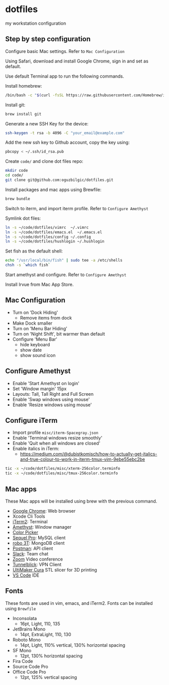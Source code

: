 # dotfiles

my workstation configuration

## Step by step configuration

Configure basic Mac settings. Refer to `Mac Configuration`

Using Safari, download and install Google Chrome, sign in and set as default.

Use default Terminal app to run the following commands.

Install homebrew:

```bash
/bin/bash -c "$(curl -fsSL https://raw.githubusercontent.com/Homebrew/install/HEAD/install.sh)"
```

Install git:

```bash
brew install git
```

Generate a new SSH Key for the device:

```bash
ssh-keygen -t rsa -b 4096 -C "your_email@example.com"
```

Add the new ssh key to Github account, copy the key using:

```bash
pbcopy < ~/.ssh/id_rsa.pub

```

Create `code/` and clone dot files repo:

```bash
mkdir code
cd code/
git clone git@github.com:oguzbilgic/dotfiles.git
```

Install packages and mac apps using Brewfile:

```bash
brew bundle
```

Switch to iterm, and import iterm profile. Refer to `Configure Amethyst`

Symlink dot files:

```bash
ln -s ~/code/dotfiles/vimrc  ~/.vimrc
ln -s ~/code/dotfiles/emacs.el  ~/.emacs.el
ln -s ~/code/dotfiles/config ~/.config
ln -s ~/code/dotfiles/hushlogin ~/.hushlogin
```

Set fish as the default shell:

``` bash
echo "/usr/local/bin/fish" | sudo tee -a /etc/shells
chsh -s `which fish`
```

Start amethyst and configure. Refer to `Configure Amethyst`

Install Irvue from Mac App Store.

## Mac Configuration

- Turn on 'Dock Hiding'
  - Remove items from dock
- Make Dock smaller
- Turn on 'Menu Bar Hiding'
- Turn on 'Night Shift', bit warmer than default
- Configure 'Menu Bar'
  * hide keyboard
  * show date
  * show sound icon

## Configure Amethyst

- Enable 'Start Amethyst on login'
- Set 'Window margin' 15px
- Layouts: Tall, Tall Right and Full Screen
- Enable 'Swap windows using mouse'
- Enable 'Resize windows using mouse'

## Configure iTerm

- Import profile `misc/iterm-Spacegray.json`
- Enable 'Terminal windows resize smoothly'
- Enable 'Quit when all windows are closed'
- Enable italics in iTerm:
  * https://medium.com/@dubistkomisch/how-to-actually-get-italics-and-true-colour-to-work-in-iterm-tmux-vim-9ebe55ebc2be

```bash
tic -x ~/code/dotfiles/misc/xterm-256color.terminfo
tic -x ~/code/dotfiles/misc/tmux-256color.terminfo
```

## Mac apps

These Mac apps will be installed using brew with the previous command.

+ [Google Chrome](https://www.google.com/chrome/): Web browser
+ Xcode Cli Tools
+ [iTerm2](https://www.iterm2.com/): Terminal
+ [Amethyst](https://github.com/ianyh/Amethyst): Window manager
+ [Color Picker](https://itunes.apple.com/us/app/color-picker/id641027709?l=en&mt=12)
+ [Sequel Pro](https://www.sequelpro.com/): MySQL client
+ [robo 3T](https://robomongo.org/): MongoDB client
+ [Postman](https://www.getpostman.com/): API client
+ [Slack](http://slack.com/): Team chat
+ [Zoom](http://zoom.us/) Video conference
+ [Tunnelblick](https://tunnelblick.net): VPN Client
+ [UltiMaker Cura](https://ultimaker.com/software/ultimaker-cura/) STL slicer for 3D printing
+ [VS Code](https://code.visualstudio.com/) IDE

## Fonts

These fonts are used in vim, emacs, and iTerm2. Fonts can be installed using
`Brewfile`

- Inconsolata
  * 16pt, Light, 110, 135
- JetBrains Mono
  * 14pt, ExtraLight, 110, 130
- Roboto Mono
  * 14pt, Light, 110% vertical, 130% horizontal spacing
- SF Mono
  * 12pt, 130% horizontal spacing
- Fira Code
- Source Code Pro
- Office Code Pro
  * 12pt, 125% vertical spacing
